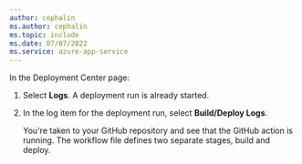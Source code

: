 ```yaml
---
author: cephalin
ms.author: cephalin
ms.topic: include
ms.date: 07/07/2022
ms.service: azure-app-service
---
```


In the Deployment Center page:

1. Select **Logs**. A deployment run is already started.

1. In the log item for the deployment run, select **Build/Deploy Logs**.

    You're taken to your GitHub repository and see that the GitHub action is running. The workflow file defines two separate stages, build and deploy.

